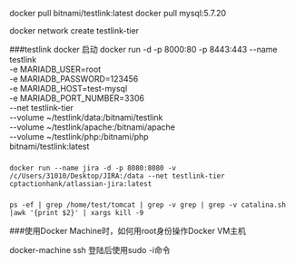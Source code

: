 docker pull bitnami/testlink:latest
docker pull mysql:5.7.20


docker network create testlink-tier


###testlink docker 启动
	docker run -d -p 8000:80 -p 8443:443 --name testlink \
	-e MARIADB_USER=root \
	-e MARIADB_PASSWORD=123456 \
	-e MARIADB_HOST=test-mysql \
	-e MARIADB_PORT_NUMBER=3306 \
	--net testlink-tier \
	--volume ~/testlink/data:/bitnami/testlink \
	--volume ~/testlink/apache:/bitnami/apache \
	--volume ~/testlink/php:/bitnami/php \
	bitnami/testlink:latest

###

	docker run --name jira -d -p 8080:8080 -v /c/Users/31010/Desktop/JIRA:/data --net testlink-tier cptactionhank/atlassian-jira:latest

###
	ps -ef | grep /home/test/tomcat | grep -v grep | grep -v catalina.sh |awk '{print $2}' | xargs kill -9


###使用Docker Machine时，如何用root身份操作Docker VM主机

docker-machine ssh 登陆后使用sudo -i命令
